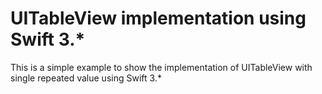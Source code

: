# UITableView implementation using Swift 3.*

This is a simple example to show the implementation of UITableView with single repeated value using Swift 3.*
